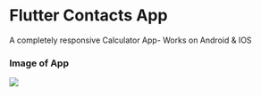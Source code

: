 # Flutter Contacts App

A completely responsive Calculator App- Works on Android & IOS

### Image of App

<img src="https://user-images.githubusercontent.com/67046451/200572969-b96ab79a-74a6-410f-bcaa-0ae167d1f156.png">
